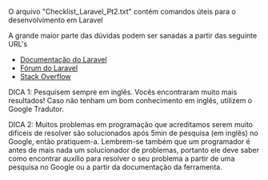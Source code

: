 O arquivo "Checklist_Laravel_Pt2.txt" contém comandos úteis para o desenvolvimento em Laravel

A grande maior parte das dúvidas podem ser sanadas a partir das seguinte URL's

* [Documentação do Laravel](https://laravel.com/docs/7.x/)
* [Fórum do Laravel](https://laracasts.com/discuss)
* [Stack Overflow](https://stackoverflow.com/)

DICA 1: Pesquisem sempre em inglês. Vocês encontraram muito mais resultados! Caso não tenham um bom conhecimento em inglês, utilizem o Google Tradutor.

DICA 2: Muitos problemas em programação que acreditamos serem muito difíceis de resolver são solucionados após 5min de pesquisa (em inglês) no Google, então pratiquem-a. Lembrem-se também que um programador é antes de mais nada um solucionador de problemas, portanto ele deve saber como encontrar auxílio para resolver o seu problema a partir de uma pesquisa no Google ou a partir da documentação da ferramenta.
